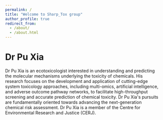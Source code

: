 ```yaml
---
permalink: /
title: "Welcome to Sharp_Tox group"
author_profile: true
redirect_from: 
  - /about/
  - /about.html
---
```


Dr Pu Xia
======
Dr Pu Xia is an ecotoxicologist interested in understanding and predicting the molecular mechanisms underlying the toxicity of chemicals. His research focuses on the development and application of cutting-edge system toxicology approaches, including multi-omics, artificial intelligence, and adverse outcome pathway networks, to facilitate high-throughput screening and accurate prediction of chemical toxicity. Dr Pu Xia's pursuits are fundamentally oriented towards advancing the next-generation chemical risk assessment. Dr Pu Xia is a member of the Centre for Environmental Research and Justice (CERJ).
